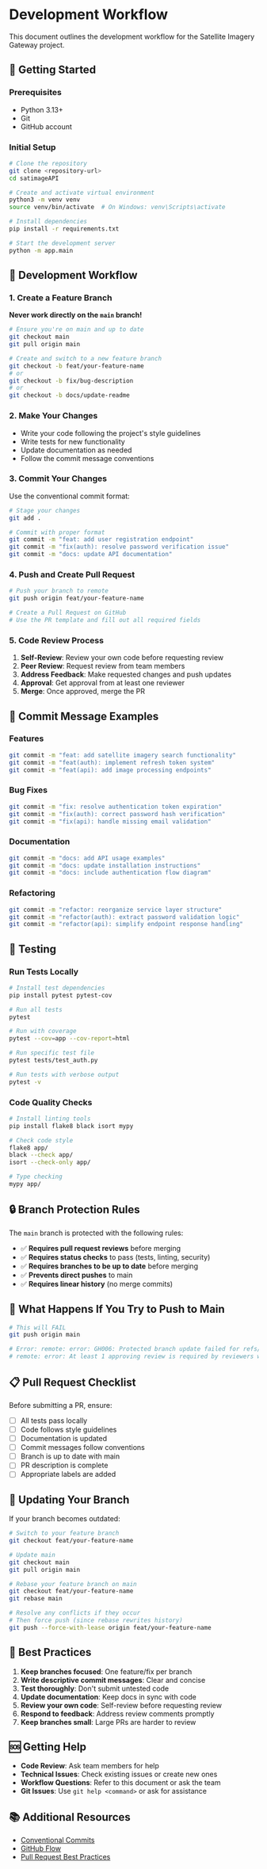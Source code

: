 # Development Workflow

This document outlines the development workflow for the Satellite Imagery Gateway project.

## 🚀 Getting Started

### Prerequisites
- Python 3.13+
- Git
- GitHub account

### Initial Setup
```bash
# Clone the repository
git clone <repository-url>
cd satimageAPI

# Create and activate virtual environment
python3 -m venv venv
source venv/bin/activate  # On Windows: venv\Scripts\activate

# Install dependencies
pip install -r requirements.txt

# Start the development server
python -m app.main
```

## 🔄 Development Workflow

### 1. Create a Feature Branch

**Never work directly on the `main` branch!**

```bash
# Ensure you're on main and up to date
git checkout main
git pull origin main

# Create and switch to a new feature branch
git checkout -b feat/your-feature-name
# or
git checkout -b fix/bug-description
# or
git checkout -b docs/update-readme
```

### 2. Make Your Changes

- Write your code following the project's style guidelines
- Write tests for new functionality
- Update documentation as needed
- Follow the commit message conventions

### 3. Commit Your Changes

Use the conventional commit format:

```bash
# Stage your changes
git add .

# Commit with proper format
git commit -m "feat: add user registration endpoint"
git commit -m "fix(auth): resolve password verification issue"
git commit -m "docs: update API documentation"
```

### 4. Push and Create Pull Request

```bash
# Push your branch to remote
git push origin feat/your-feature-name

# Create a Pull Request on GitHub
# Use the PR template and fill out all required fields
```

### 5. Code Review Process

1. **Self-Review**: Review your own code before requesting review
2. **Peer Review**: Request review from team members
3. **Address Feedback**: Make requested changes and push updates
4. **Approval**: Get approval from at least one reviewer
5. **Merge**: Once approved, merge the PR

## 📝 Commit Message Examples

### Features
```bash
git commit -m "feat: add satellite imagery search functionality"
git commit -m "feat(auth): implement refresh token system"
git commit -m "feat(api): add image processing endpoints"
```

### Bug Fixes
```bash
git commit -m "fix: resolve authentication token expiration"
git commit -m "fix(auth): correct password hash verification"
git commit -m "fix(api): handle missing email validation"
```

### Documentation
```bash
git commit -m "docs: add API usage examples"
git commit -m "docs: update installation instructions"
git commit -m "docs: include authentication flow diagram"
```

### Refactoring
```bash
git commit -m "refactor: reorganize service layer structure"
git commit -m "refactor(auth): extract password validation logic"
git commit -m "refactor(api): simplify endpoint response handling"
```

## 🧪 Testing

### Run Tests Locally
```bash
# Install test dependencies
pip install pytest pytest-cov

# Run all tests
pytest

# Run with coverage
pytest --cov=app --cov-report=html

# Run specific test file
pytest tests/test_auth.py

# Run tests with verbose output
pytest -v
```

### Code Quality Checks
```bash
# Install linting tools
pip install flake8 black isort mypy

# Check code style
flake8 app/
black --check app/
isort --check-only app/

# Type checking
mypy app/
```

## 🔒 Branch Protection Rules

The `main` branch is protected with the following rules:

- ✅ **Requires pull request reviews** before merging
- ✅ **Requires status checks** to pass (tests, linting, security)
- ✅ **Requires branches to be up to date** before merging
- ✅ **Prevents direct pushes** to main
- ✅ **Requires linear history** (no merge commits)

## 🚨 What Happens If You Try to Push to Main

```bash
# This will FAIL
git push origin main

# Error: remote: error: GH006: Protected branch update failed for refs/heads/main.
# remote: error: At least 1 approving review is required by reviewers with write access.
```

## 📋 Pull Request Checklist

Before submitting a PR, ensure:

- [ ] All tests pass locally
- [ ] Code follows style guidelines
- [ ] Documentation is updated
- [ ] Commit messages follow conventions
- [ ] Branch is up to date with main
- [ ] PR description is complete
- [ ] Appropriate labels are added

## 🔄 Updating Your Branch

If your branch becomes outdated:

```bash
# Switch to your feature branch
git checkout feat/your-feature-name

# Update main
git checkout main
git pull origin main

# Rebase your feature branch on main
git checkout feat/your-feature-name
git rebase main

# Resolve any conflicts if they occur
# Then force push (since rebase rewrites history)
git push --force-with-lease origin feat/your-feature-name
```

## 🎯 Best Practices

1. **Keep branches focused**: One feature/fix per branch
2. **Write descriptive commit messages**: Clear and concise
3. **Test thoroughly**: Don't submit untested code
4. **Update documentation**: Keep docs in sync with code
5. **Review your own code**: Self-review before requesting review
6. **Respond to feedback**: Address review comments promptly
7. **Keep branches small**: Large PRs are harder to review

## 🆘 Getting Help

- **Code Review**: Ask team members for help
- **Technical Issues**: Check existing issues or create new ones
- **Workflow Questions**: Refer to this document or ask the team
- **Git Issues**: Use `git help <command>` or ask for assistance

## 📚 Additional Resources

- [Conventional Commits](https://www.conventionalcommits.org/)
- [GitHub Flow](https://guides.github.com/introduction/flow/)
- [Pull Request Best Practices](https://github.com/thoughtbot/guides/tree/master/code-review)
